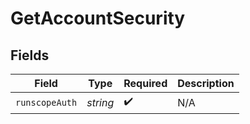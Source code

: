# GetAccountSecurity


## Fields

| Field              | Type               | Required           | Description        |
| ------------------ | ------------------ | ------------------ | ------------------ |
| `runscopeAuth`     | *string*           | :heavy_check_mark: | N/A                |